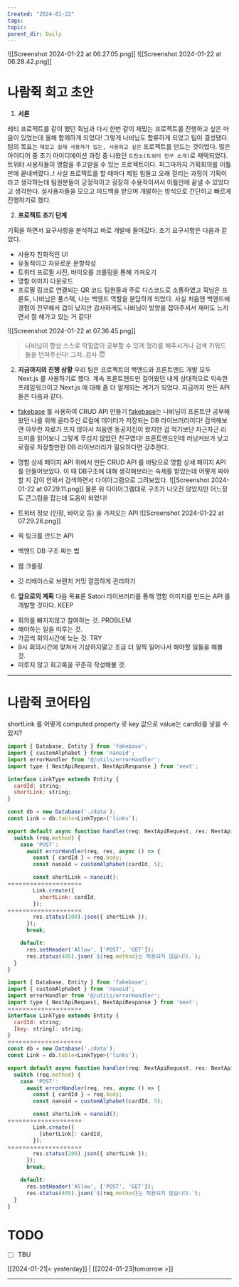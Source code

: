 ```yaml
---
Created: "2024-01-22"
tags: 
topic: 
parent_dir: Daily
---
```

![[Screenshot 2024-01-22 at 06.27.05.png]]
![[Screenshot 2024-01-22 at 06.28.42.png]]
# 나람쥑 회고 초안
1. **서론**

레티 프로젝트를 같이 했던 쥑님과 다시 한번 같이 재밌는 프로젝트를 진행하고 싶은 마음이 있었는데 올해 함께하게 되었다! 그렇게 나비님도 합류하게 되었고 팀이 결성됐다. 팀의 목표는 `재밌고 실제 사용자가 있는, 사용하고 싶은` 프로젝트를 만드는 것이었다. 많은 아이디어 중 초기 아이디에이션 과정 중 나왔던 `트친소(트위터 친구 소개)`로 채택되었다. 트위터 사용자들이 명함을 주고받을 수 있는 프로젝트이다. 
피그마까지 기획회의를 이틀만에 끝내버렸다..! 사실 프로젝트를 할 때마다 제일 힘들고 오래 걸리는 과정이 기획이라고 생각하는데 팀원분들이 긍정적이고 굉장히 수용적이셔서 이틀안에 끝낼 수 있었다고 생각한다. 실사용자들을 모으고 피드백을 받으며 개발하는 방식으로 간단하고 빠르게 진행하기로 했다.

2. **프로젝트 초기 단계**

기획을 하면서 요구사항을 분석하고 바로 개발에 들어갔다. 초기 요구사항은 다음과 같았다. 
- 사용자 친화적인 UI
- 유동적이고 자유로운 문항작성
- 트위터 프로필 사진, 바이오를 크롤링을 통해 가져오기
- 명함 이미지 다운로드
- 프로필 링크로 연결되는 QR 코드
팀원들과 주로 디스코드로 소통하였고 쥑님은 프론트, 나비님은 풀스택, 나는 백엔드 역할을 분담하게 되었다. 사실 처음엔 백엔드에 경험이 전무해서 겁이 났지만 감사하게도 나비님이 방향을 잡아주셔서 재미도 느끼면서 잘 해가고 있는 거 같다!

![[Screenshot 2024-01-22 at 07.36.45.png]]
> 나비님이 항상 스스로 막힘없이 공부할 수 있게 정리를 해주시거나 검색 키워드들을 던져주신다! 그저..감사 😇

2. **지금까지의 진행 상황**
우리 팀은 프로젝트의 백엔드와 프론트엔드 개발 모두 Next.js 를 사용하기로 했다. 계속 프론트엔드만 걸어왔던 내게 상대적으로 익숙한 프레임워크이고 Next.js 에 대해 좀 더 알게되는 계기가 되었다. 지금까지 만든 API 들은 다음과 같다.
- [fakebase](https://github.com/mirkonasato/fakebase) 를 사용하여 CRUD API 만들기
[fakebase](https://github.com/mirkonasato/fakebase)는 나비님이 프론트만 공부해왔던 나를 위해 골라주신 로컬에 데이터가 저장되는 DB 라이브러리이다! 검색해보면 아무런 자료가 뜨지 않아서 처음엔 동공지진이 왔지만 겁 먹기보단 차근차근 리드미를 읽어보니 그렇게 무섭지 않았던 친구였다! 프론트엔드인데 러닝커브가 낮고 로컬로 저장할만한 DB 라이브러리가 필요하다면 강추한다.
- 명함 상세 페이지 API
위에서 만든 CRUD API 를 바탕으로 명함 상세 페이지 API 를 만들어보았다. 이 때 DB구조에 대해 생각해보라는 숙제를 받았는데 어떻게 짜야할 지 감이 안와서 검색하면서 다이아그램으로 그려보았다. 
![[Screenshot 2024-01-22 at 07.29.11.png]]
물론 위 다이아그램대로 구조가 나오진 않았지만 어느정도 큰그림을 잡는데 도움이 되었다! 
- 트위터 정보 (인장, 바이오 등) 을 가져오는 API
![[Screenshot 2024-01-22 at 07.29.26.png]]

- 퀵 링크를 만드는 API

- 백엔드 DB 구조 짜는 법
- 웹 크롤링
- 깃 리베이스로 브랜치 커밋 깔끔하게 관리하기

6. **앞으로의 계획**
다음 목표론 Satori 라이브러리를 통해 명함 이미지를 만드는 API 를 개발할 것이다. 
KEEP
- 회의를 빠지지않고 참여하는 것.
PROBLEM
- 해야하는 일을 미루는 것.
- 가끔씩 회의시간에 늦는 것.
TRY
- 9시 회의시간에 맞쳐서 기상하지말고 조금 더 일찍 일어나서 해야할 일들을 해볼 것.
- 미루지 않고 회고록을 꾸준히 작성해볼 것.

----
# 나람쥑 코어타임
shortLink 를 어떻게 computed property 로 key 값으로 value는 cardId를 넣을 수 있지?
```js
import { Database, Entity } from 'fakebase';
import { customAlphabet } from 'nanoid';
import errorHandler from '@/utils/errorHandler';
import type { NextApiRequest, NextApiResponse } from 'next';

interface LinkType extends Entity {
  cardId: string;
  shortLink: string;
}

const db = new Database('./data');
const Link = db.table<LinkType>('links');

export default async function handler(req: NextApiRequest, res: NextApiResponse) {
  switch (req.method) {
    case 'POST':
      await errorHandler(req, res, async () => {
        const { cardId } = req.body;
        const nanoid = customAlphabet(cardId, 5);

        const shortLink = nanoid();
⭐️⭐️⭐️⭐️⭐️⭐️⭐️⭐️⭐️⭐️⭐️⭐️⭐️⭐️⭐️⭐️⭐️⭐️⭐️⭐️
        Link.create({
          shortLink: cardId,
        });
⭐️⭐️⭐️⭐️⭐️⭐️⭐️⭐️⭐️⭐️⭐️⭐️⭐️⭐️⭐️⭐️⭐️⭐️⭐️⭐️
        res.status(200).json({ shortLink });
      });
      break;

    default:
      res.setHeader('Allow', ['POST', 'GET']);
      res.status(405).json(`${req.method}는 허용되지 않습니다.`);
  }
}

```

```js
import { Database, Entity } from 'fakebase';
import { customAlphabet } from 'nanoid';
import errorHandler from '@/utils/errorHandler';
import type { NextApiRequest, NextApiResponse } from 'next';
⭐️⭐️⭐️⭐️⭐️⭐️⭐️⭐️⭐️⭐️⭐️⭐️⭐️⭐️⭐️⭐️⭐️⭐️⭐️⭐️
interface LinkType extends Entity {
  cardId: string;
  [key: string]: string;
}
⭐️⭐️⭐️⭐️⭐️⭐️⭐️⭐️⭐️⭐️⭐️⭐️⭐️⭐️⭐️⭐️⭐️⭐️⭐️⭐️
const db = new Database('./data');
const Link = db.table<LinkType>('links');

export default async function handler(req: NextApiRequest, res: NextApiResponse) {
  switch (req.method) {
    case 'POST':
      await errorHandler(req, res, async () => {
        const { cardId } = req.body;
        const nanoid = customAlphabet(cardId, 5);

        const shortLink = nanoid();
⭐️⭐️⭐️⭐️⭐️⭐️⭐️⭐️⭐️⭐️⭐️⭐️⭐️⭐️⭐️⭐️⭐️⭐️⭐️⭐️
        Link.create({
          [shortLink]: cardId,
        });
⭐️⭐️⭐️⭐️⭐️⭐️⭐️⭐️⭐️⭐️⭐️⭐️⭐️⭐️⭐️⭐️⭐️⭐️⭐️⭐️
        res.status(200).json({ shortLink });
      });
      break;

    default:
      res.setHeader('Allow', ['POST', 'GET']);
      res.status(405).json(`${req.method}는 허용되지 않습니다.`);
  }
}

```


# TODO
- [ ] TBU 
  
[[2024-01-21|< yesterday]] | [[2024-01-23|tomorrow >]]  
  
---  
